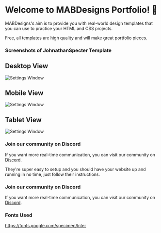 
# Welcome to MABDesigns Portfolio! 👋

MABDesigns's aim is to provide you with real-world design templates that you can use to practice your HTML and CSS projects. 

Free, all templates are high quality and will make great portfolio pieces.

### Screenshots of JohnathanSpecter Template

## Desktop View
![Settings Window](https://raw.github.com/MABDesigns/Ondeck-landing-page/main/Design/Landing%20Page%20—%20Desktop.png)
## Mobile View
![Settings Window](https://raw.github.com/MABDesigns/Ondeck-landing-page/main/Design/Landing%20Page%20—%20Mobile%20(Menu%20Expanded).png)
## Tablet View
![Settings Window](https://raw.github.com/MABDesigns/Ondeck-landing-page/main/Design/Landing%20Page%20—%20Mobile.png)
### Join our community on Discord

If you want more real-time communication, you can visit our community on [Discord](https://discord.gg/5tJjhTuqfF). 


They're super easy to setup and you should have your website up and running in no time, just follow their instructions.

### Join our community on Discord

If you want more real-time communication, you can visit our community on [Discord](https://discord.gg/5tJjhTuqfF). 

### Fonts Used

https://fonts.google.com/specimen/Inter
